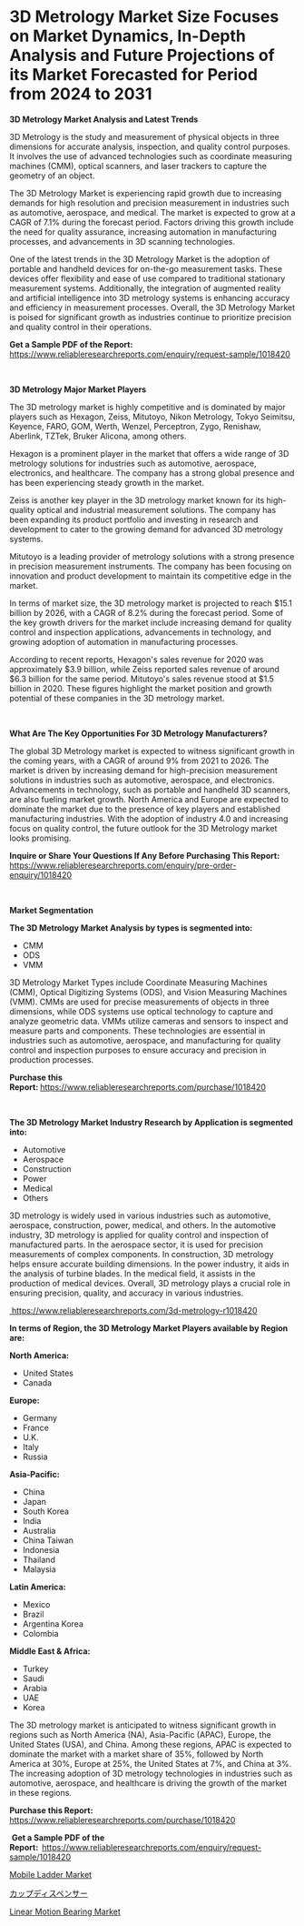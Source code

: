 <p><h1>3D Metrology Market Size Focuses on Market Dynamics, In-Depth Analysis and Future Projections of its Market Forecasted for Period from 2024 to 2031</h1></p><p><strong>3D Metrology Market Analysis and Latest Trends</strong></p>
<p><p>3D Metrology is the study and measurement of physical objects in three dimensions for accurate analysis, inspection, and quality control purposes. It involves the use of advanced technologies such as coordinate measuring machines (CMM), optical scanners, and laser trackers to capture the geometry of an object.</p><p>The 3D Metrology Market is experiencing rapid growth due to increasing demands for high resolution and precision measurement in industries such as automotive, aerospace, and medical. The market is expected to grow at a CAGR of 7.1% during the forecast period. Factors driving this growth include the need for quality assurance, increasing automation in manufacturing processes, and advancements in 3D scanning technologies.</p><p>One of the latest trends in the 3D Metrology Market is the adoption of portable and handheld devices for on-the-go measurement tasks. These devices offer flexibility and ease of use compared to traditional stationary measurement systems. Additionally, the integration of augmented reality and artificial intelligence into 3D metrology systems is enhancing accuracy and efficiency in measurement processes. Overall, the 3D Metrology Market is poised for significant growth as industries continue to prioritize precision and quality control in their operations.</p></p>
<p><strong>Get a Sample PDF of the Report:&nbsp;</strong> <a href="https://www.reliableresearchreports.com/enquiry/request-sample/1018420">https://www.reliableresearchreports.com/enquiry/request-sample/1018420</a></p>
<p>&nbsp;</p>
<p><strong>3D Metrology Major Market Players</strong></p>
<p><p>The 3D metrology market is highly competitive and is dominated by major players such as Hexagon, Zeiss, Mitutoyo, Nikon Metrology, Tokyo Seimitsu, Keyence, FARO, GOM, Werth, Wenzel, Perceptron, Zygo, Renishaw, Aberlink, TZTek, Bruker Alicona, among others. </p><p>Hexagon is a prominent player in the market that offers a wide range of 3D metrology solutions for industries such as automotive, aerospace, electronics, and healthcare. The company has a strong global presence and has been experiencing steady growth in the market.</p><p>Zeiss is another key player in the 3D metrology market known for its high-quality optical and industrial measurement solutions. The company has been expanding its product portfolio and investing in research and development to cater to the growing demand for advanced 3D metrology systems.</p><p>Mitutoyo is a leading provider of metrology solutions with a strong presence in precision measurement instruments. The company has been focusing on innovation and product development to maintain its competitive edge in the market.</p><p>In terms of market size, the 3D metrology market is projected to reach $15.1 billion by 2026, with a CAGR of 8.2% during the forecast period. Some of the key growth drivers for the market include increasing demand for quality control and inspection applications, advancements in technology, and growing adoption of automation in manufacturing processes.</p><p>According to recent reports, Hexagon's sales revenue for 2020 was approximately $3.9 billion, while Zeiss reported sales revenue of around $6.3 billion for the same period. Mitutoyo's sales revenue stood at $1.5 billion in 2020. These figures highlight the market position and growth potential of these companies in the 3D metrology market.</p></p>
<p>&nbsp;</p>
<p><strong>What Are The Key Opportunities For 3D Metrology Manufacturers?</strong></p>
<p><p>The global 3D Metrology market is expected to witness significant growth in the coming years, with a CAGR of around 9% from 2021 to 2026. The market is driven by increasing demand for high-precision measurement solutions in industries such as automotive, aerospace, and electronics. Advancements in technology, such as portable and handheld 3D scanners, are also fueling market growth. North America and Europe are expected to dominate the market due to the presence of key players and established manufacturing industries. With the adoption of industry 4.0 and increasing focus on quality control, the future outlook for the 3D Metrology market looks promising.</p></p>
<p><strong>Inquire or Share Your Questions If Any Before Purchasing This Report:</strong> <a href="https://www.reliableresearchreports.com/enquiry/pre-order-enquiry/1018420">https://www.reliableresearchreports.com/enquiry/pre-order-enquiry/1018420</a></p>
<p>&nbsp;</p>
<p><strong>Market Segmentation</strong></p>
<p><strong>The 3D Metrology Market Analysis by types is segmented into:</strong></p>
<p><ul><li>CMM</li><li>ODS</li><li>VMM</li></ul></p>
<p><p>3D Metrology Market Types include Coordinate Measuring Machines (CMM), Optical Digitizing Systems (ODS), and Vision Measuring Machines (VMM). CMMs are used for precise measurements of objects in three dimensions, while ODS systems use optical technology to capture and analyze geometric data. VMMs utilize cameras and sensors to inspect and measure parts and components. These technologies are essential in industries such as automotive, aerospace, and manufacturing for quality control and inspection purposes to ensure accuracy and precision in production processes.</p></p>
<p><strong>Purchase this Report:&nbsp;</strong><a href="https://www.reliableresearchreports.com/purchase/1018420">https://www.reliableresearchreports.com/purchase/1018420</a></p>
<p>&nbsp;</p>
<p><strong>The 3D Metrology Market Industry Research by Application is segmented into:</strong></p>
<p><ul><li>Automotive</li><li>Aerospace</li><li>Construction</li><li>Power</li><li>Medical</li><li>Others</li></ul></p>
<p><p>3D metrology is widely used in various industries such as automotive, aerospace, construction, power, medical, and others. In the automotive industry, 3D metrology is applied for quality control and inspection of manufactured parts. In the aerospace sector, it is used for precision measurements of complex components. In construction, 3D metrology helps ensure accurate building dimensions. In the power industry, it aids in the analysis of turbine blades. In the medical field, it assists in the production of medical devices. Overall, 3D metrology plays a crucial role in ensuring precision, quality, and accuracy in various industries.</p></p>
<p><a href="https://www.reliableresearchreports.com/3d-metrology-r1018420">&nbsp;https://www.reliableresearchreports.com/3d-metrology-r1018420</a></p>
<p><strong>In terms of Region, the 3D Metrology Market Players available by Region are:</strong></p>
<p>
    <p> <strong> North America: </strong>
        <ul>
            <li>United States</li>
            <li>Canada</li>
        </ul>
        </p> 
    <p> <strong> Europe: </strong>
        <ul>
            <li>Germany</li>
            <li>France</li>
            <li>U.K.</li>
            <li>Italy</li>
            <li>Russia</li>
        </ul>
        </p> 
    <p> <strong> Asia-Pacific: </strong>
        <ul>
            <li>China</li>
            <li>Japan</li>
            <li>South Korea</li>
            <li>India</li>
            <li>Australia</li>
            <li>China Taiwan</li>
            <li>Indonesia</li>
            <li>Thailand</li>
            <li>Malaysia</li>
        </ul>
        </p> 
    <p> <strong> Latin America: </strong>
        <ul>
            <li>Mexico</li>
            <li>Brazil</li>
            <li>Argentina Korea</li>
            <li>Colombia</li>
        </ul>
        </p> 
    <p> <strong> Middle East & Africa: </strong>
        <ul>
            <li>Turkey</li>
            <li>Saudi</li>
            <li>Arabia</li>
            <li>UAE</li>
            <li>Korea</li>
        </ul>
    </p>
    </p>
<p><p>The 3D metrology market is anticipated to witness significant growth in regions such as North America (NA), Asia-Pacific (APAC), Europe, the United States (USA), and China. Among these regions, APAC is expected to dominate the market with a market share of 35%, followed by North America at 30%, Europe at 25%, the United States at 7%, and China at 3%. The increasing adoption of 3D metrology technologies in industries such as automotive, aerospace, and healthcare is driving the growth of the market in these regions.</p></p>
<p><strong>Purchase this Report: </strong><a href="https://www.reliableresearchreports.com/purchase/1018420">https://www.reliableresearchreports.com/purchase/1018420</a></p>
<p>&nbsp;<strong>Get a Sample PDF of the Report:&nbsp;&nbsp;</strong><a href="https://www.reliableresearchreports.com/enquiry/request-sample/1018420">https://www.reliableresearchreports.com/enquiry/request-sample/1018420</a></p>
<p><strong></strong></p>
<p><p><a href="https://github.com/EveKerluke2023/Market-Research-Report-List-1/blob/main/mobile-ladder-market.md">Mobile Ladder Market</a></p><p><a href="https://github.com/LeoraEber/Market-Research-Report-List-1/blob/main/7790440159237.md">カップディスペンサー</a></p><p><a href="https://github.com/msbsaifansami/Market-Research-Report-List-1/blob/main/linear-motion-bearing-market.md">Linear Motion Bearing Market</a></p></p>